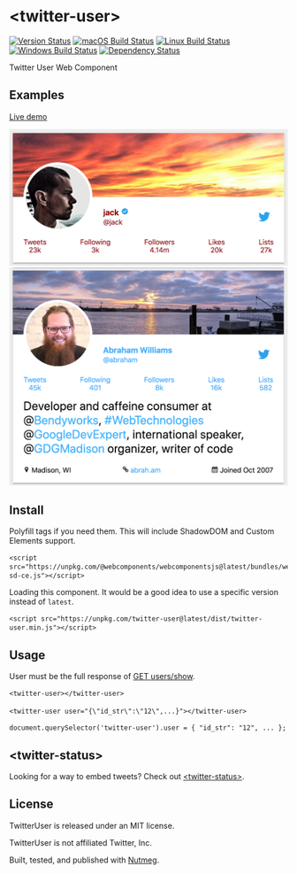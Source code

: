 &lt;twitter-user&gt;
====

[![Version Status](https://img.shields.io/npm/v/twitter-user.svg?style=flat&label=version&colorB=4bc524)](https://npmjs.com/package/twitter-user)
[![macOS Build Status](https://img.shields.io/circleci/project/github/abraham/twitter-user.svg?style=flat&label=macos)](https://circleci.com/gh/abraham/twitter-user)
[![Linux Build Status](https://img.shields.io/travis/abraham/twitter-user.svg?style=flat&label=linux)](https://travis-ci.org/abraham/twitter-user)
[![Windows Build Status](https://img.shields.io/appveyor/ci/abraham/twitter-user.svg?style=flat&label=windows)](https://ci.appveyor.com/project/abraham/twitter-user)
[![Dependency Status](https://david-dm.org/abraham/twitter-user.svg?style=flat)](https://david-dm.org/abraham/twitter-user)

Twitter User Web Component

Examples
----

[Live demo](https://codepen.io/abrahamwilliams/pen/dJaEpq)

![Example](/images/jack.png)
![Example with description](/images/abraham.png)

Install
----

Polyfill tags if you need them. This will include ShadowDOM and Custom Elements support.

```
<script src="https://unpkg.com/@webcomponents/webcomponentsjs@latest/bundles/webcomponents-sd-ce.js"></script>
```

Loading this component. It would be a good idea to use a specific version instead of `latest`.

```
<script src="https://unpkg.com/twitter-user@latest/dist/twitter-user.min.js"></script>
```

Usage
----

User must be the full response of [GET users/show](https://developer.twitter.com/en/docs/accounts-and-users/follow-search-get-users/api-reference/get-users-show).

```
<twitter-user></twitter-user>

<twitter-user user="{\"id_str\":\"12\",...}"></twitter-user>
```

```
document.querySelector('twitter-user').user = { "id_str": "12", ... };

```

&lt;twitter-status&gt;
----

Looking for a way to embed tweets? Check out [&lt;twitter-status&gt;](https://github.com/abraham/twitter-status).

License
----

TwitterUser is released under an MIT license.

TwitterUser is not affiliated Twitter, Inc.

Built, tested, and published with [Nutmeg](https://nutmeg.tools).
